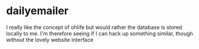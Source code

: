 dailyemailer
============

I really like the concept of ohlife but would rather the database is stored locally to me. I&#39;m therefore seeing if I can hack up something similar, though without the lovely website interface